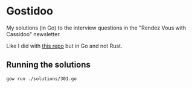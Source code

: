 # Gostidoo

My solutions (in Go) to the interview questions in the "Rendez Vous with Cassidoo" newsletter.

Like I did with [this repo](https://github.com/alvinometric/rustidoo) but in Go and not Rust.

## Running the solutions

```sh
gow run ./solutions/301.go
```
